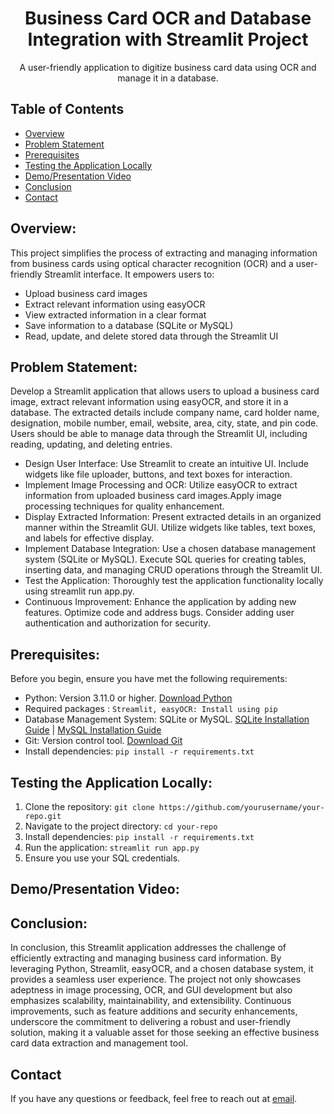 # <div align="center"> Business Card OCR and Database Integration with Streamlit Project</div>
<div align="center"> A user-friendly application to digitize business card data using OCR and manage it in a database.</div>


## Table of Contents

- [Overview](#overview)
- [Problem Statement](#problem-statement)
- [Prerequisites](#prerequisites)
- [Testing the Application Locally](#testing-the-application-locally)
- [Demo/Presentation Video](#demopresentation-video)
- [Conclusion](#conclusion)
- [Contact](#contact)


## Overview:

This project simplifies the process of extracting and managing information from business cards using optical character recognition (OCR) and a user-friendly Streamlit interface. It empowers users to:

- Upload business card images
- Extract relevant information using easyOCR
- View extracted information in a clear format
- Save information to a database (SQLite or MySQL)
- Read, update, and delete stored data through the Streamlit UI

## Problem Statement:

Develop a Streamlit application that allows users to upload a business card image, extract relevant information using easyOCR, and store it in a database. The extracted details include company name, card holder name, designation, mobile number, email, website, area, city, state, and pin code. Users should be able to manage data through the Streamlit UI, including reading, updating, and deleting entries.
- Design User Interface: Use Streamlit to create an intuitive UI. Include widgets like file uploader, buttons, and text boxes for interaction.
- Implement Image Processing and OCR: Utilize easyOCR to extract information from uploaded business card images.Apply image processing techniques for quality enhancement.
- Display Extracted Information: Present extracted details in an organized manner within the Streamlit GUI. Utilize widgets like tables, text boxes, and labels for effective display.
- Implement Database Integration: Use a chosen database management system (SQLite or MySQL). Execute SQL queries for creating tables, inserting data, and managing CRUD operations through the Streamlit UI.
- Test the Application: Thoroughly test the application functionality locally using streamlit run app.py.
- Continuous Improvement: Enhance the application by adding new features. Optimize code and address bugs. Consider adding user authentication and authorization for security.

## Prerequisites:

Before you begin, ensure you have met the following requirements:

- Python: Version 3.11.0 or higher. [Download Python](https://www.python.org/downloads/)
- Required packages : `Streamlit, easyOCR: Install using pip`
- Database Management System: SQLite or MySQL. [SQLite Installation Guide](https://www.sqlite.org/download.html) | [MySQL Installation Guide](https://dev.mysql.com/doc/mysql-installation-excerpt/8.0/en/)
- Git: Version control tool. [Download Git](https://git-scm.com/downloads)
- Install dependencies: `pip install -r requirements.txt`

## Testing the Application Locally:
1. Clone the repository: `git clone https://github.com/yourusername/your-repo.git`
2. Navigate to the project directory: `cd your-repo`
3. Install dependencies: `pip install -r requirements.txt`
5. Run the application: `streamlit run app.py`
6. Ensure you use your SQL credentials.

## Demo/Presentation Video:


## Conclusion:
In conclusion, this Streamlit application addresses the challenge of efficiently extracting and managing business card information. By leveraging Python, Streamlit, easyOCR, and a chosen database system, it provides a seamless user experience. The project not only showcases adeptness in image processing, OCR, and GUI development but also emphasizes scalability, maintainability, and extensibility. Continuous improvements, such as feature additions and security enhancements, underscore the commitment to delivering a robust and user-friendly solution, making it a valuable asset for those seeking an effective business card data extraction and management tool.

## Contact
If you have any questions or feedback, feel free to reach out at [email](mailto:santhosh90612@gmail.com).
